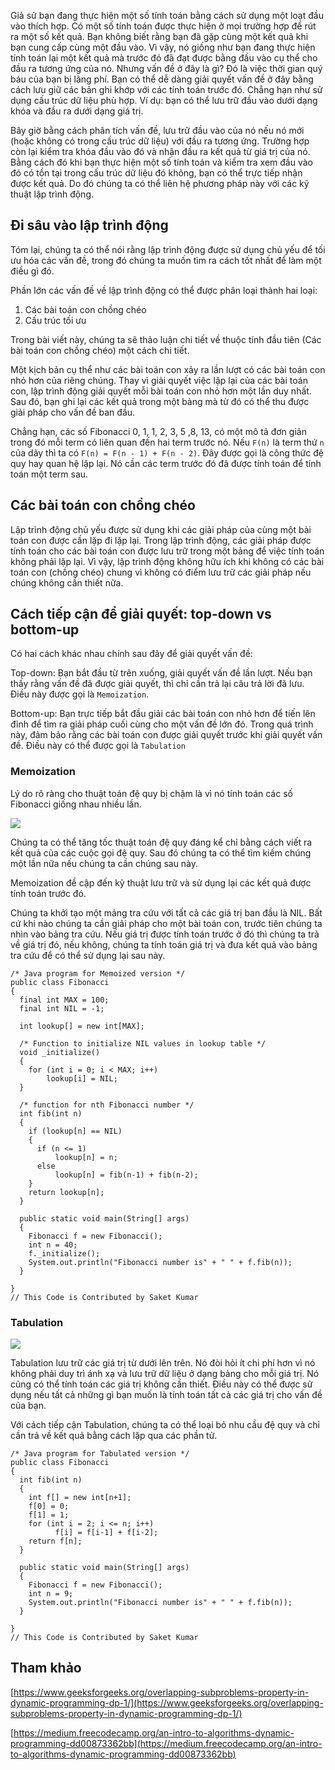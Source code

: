 Giả sử bạn đang thực hiện một số tính toán bằng cách sử dụng một loạt đầu vào thích hợp. Có một số tính toán được thực hiện ở mọi trường hợp để rút ra một số kết quả. Bạn không biết rằng bạn đã gặp cùng một kết quả khi bạn cung cấp cùng một đầu vào. Vì vậy, nó giống như bạn đang thực hiện tính toán lại một kết quả mà trước đó đã đạt được bằng đầu vào cụ thể cho đầu ra tương ứng của nó. Nhưng vấn đề ở đây là gì? Đó là việc thời gian quý báu của bạn bị lãng phí. Bạn có thể dễ dàng giải quyết vấn đề ở đây bằng cách lưu giữ các bản ghi khớp với các tính toán trước đó. Chẳng hạn như sử dụng cấu trúc dữ liệu phù hợp. Ví dụ: bạn có thể lưu trữ đầu vào dưới dạng khóa và đầu ra dưới dạng giá trị.

Bây giờ bằng cách phân tích vấn đề, lưu trữ đầu vào của nó nếu nó mới (hoặc không có trong cấu trúc dữ liệu) với đầu ra tương ứng. Trường hợp còn lại kiểm tra khóa đầu vào đó và nhận đầu ra kết quả từ giá trị của nó. Bằng cách đó khi bạn thực hiện một số tính toán và kiểm tra xem đầu vào đó có tồn tại trong cấu trúc dữ liệu đó không, bạn có thể trực tiếp nhận được kết quả. Do đó chúng ta có thể liên hệ phương pháp này với các kỹ thuật lập trình động.

## Đi sâu vào lập trình động
Tóm lại, chúng ta có thể nói rằng lập trình động được sử dụng chủ yếu để tối ưu hóa các vấn đề, trong đó chúng ta muốn tìm ra cách tốt nhất để làm một điều gì đó.

Phần lớn các vấn đề về lập trình động có thể được phân loại thành hai loại:
1. Các bài toán con chồng chéo
2. Cấu trúc tối ưu

Trong bài viết này, chúng ta sẽ thảo luận chi tiết về thuộc tính đầu tiên (Các bài toán con chồng chéo) một cách chi tiết.

Một kịch bản cụ thể như các bài toán con xảy ra lần lượt có các bài toán con nhỏ hơn của riêng chúng. Thay vì giải quyết việc lặp lại của các bài toán con, lập trình động giải quyết mỗi bài toán con nhỏ hơn một lần duy nhất. Sau đó, bạn ghi lại các kết quả trong một bảng mà từ đó có thể thu được giải pháp cho vấn đề ban đầu.

Chẳng hạn, các số Fibonacci 0, 1, 1, 2, 3, 5 ,8, 13, có một mô tả đơn giản trong đó mỗi term có liên quan đến hai term trước nó. Nếu `F(n)` là term thứ `n` của dãy thì ta có `F(n) = F(n - 1) + F(n - 2)`. Đây được gọi là công thức đệ quy hay quan hệ lặp lại. Nó cần các term trước đó đã được tính toán để tính toán một term sau. 

## Các bài toán con chồng chéo
Lập trình động chủ yếu được sử dụng khi các giải pháp của cùng một bài toán con được cần lặp đi lặp lại. Trong lập trình động, các giải pháp được tính toán cho các bài toán con được lưu trữ trong một bảng để việc tính toán không phải lặp lại. Vì vậy, lập trình động không hữu ích khi không có các bài toán con (chồng chéo) chung vì không có điểm lưu trữ các giải pháp nếu chúng không cần thiết nữa.
## Cách tiếp cận để giải quyết: top-down vs bottom-up
Có hai cách khác nhau chính sau đây để giải quyết vấn đề:

Top-down: Bạn bắt đầu từ trên xuống, giải quyết vấn đề lần lượt. Nếu bạn thấy rằng vấn đề đã được giải quyết, thì chỉ cần trả lại câu trả lời đã lưu. Điều này được gọi là `Memoization`.

Bottom-up: Bạn trực tiếp bắt đầu giải các bài toán con nhỏ hơn để tiến lên đỉnh để tìm ra giải pháp cuối cùng cho một vấn đề lớn đó. Trong quá trình này, đảm bảo rằng các bài toán con được giải quyết trước khi giải quyết vấn đề. Điều này có thể được gọi là `Tabulation`

### Memoization
Lý do rõ ràng cho thuật toán đệ quy bị chậm là vì nó tính toán các số Fibonacci giống nhau nhiều lần.

![](https://images.viblo.asia/0c0aaf27-6483-4546-8405-0570dd4d3530.png)

Chúng ta có thể tăng tốc thuật toán đệ quy đáng kể chỉ bằng cách viết ra kết quả của các cuộc gọi đệ quy. Sau đó chúng ta có thể tìm kiếm chúng một lần nữa nếu chúng ta cần chúng sau này.

Memoization đề cập đến kỹ thuật lưu trữ và sử dụng lại các kết quả được tính toán trước đó. 

Chúng ta khởi tạo một mảng tra cứu với tất cả các giá trị ban đầu là NIL. Bất cứ khi nào chúng ta cần giải pháp cho một bài toán con, trước tiên chúng ta nhìn vào bảng tra cứu. Nếu giá trị được tính toán trước ở đó thì chúng ta trả về giá trị đó, nếu không, chúng ta tính toán giá trị và đưa kết quả vào bảng tra cứu để có thể sử dụng lại sau này.
```
/* Java program for Memoized version */
public class Fibonacci 
{ 
  final int MAX = 100; 
  final int NIL = -1; 
  
  int lookup[] = new int[MAX]; 
  
  /* Function to initialize NIL values in lookup table */
  void _initialize() 
  { 
    for (int i = 0; i < MAX; i++) 
        lookup[i] = NIL; 
  } 
  
  /* function for nth Fibonacci number */
  int fib(int n) 
  { 
    if (lookup[n] == NIL) 
    { 
      if (n <= 1) 
          lookup[n] = n; 
      else
          lookup[n] = fib(n-1) + fib(n-2); 
    } 
    return lookup[n]; 
  } 
  
  public static void main(String[] args) 
  { 
    Fibonacci f = new Fibonacci(); 
    int n = 40; 
    f._initialize(); 
    System.out.println("Fibonacci number is" + " " + f.fib(n)); 
  } 
  
} 
// This Code is Contributed by Saket Kumar 
```

### Tabulation
![](https://images.viblo.asia/89d94c7a-daf6-4075-804d-4ac0c102e794.png)

Tabulation lưu trữ các giá trị từ dưới lên trên. Nó đòi hỏi ít chi phí hơn vì nó không phải duy trì ánh xạ và lưu trữ dữ liệu ở dạng bảng cho mỗi giá trị. Nó cũng có thể tính toán các giá trị không cần thiết. Điều này có thể được sử dụng nếu tất cả những gì bạn muốn là tính toán tất cả các giá trị cho vấn đề của bạn.

Với cách tiếp cận Tabulation, chúng ta có thể loại bỏ nhu cầu đệ quy và chỉ cần trả về kết quả bằng cách lặp qua các phần tử.
```
/* Java program for Tabulated version */
public class Fibonacci 
{ 
  int fib(int n) 
  { 
    int f[] = new int[n+1]; 
    f[0] = 0; 
    f[1] = 1; 
    for (int i = 2; i <= n; i++) 
          f[i] = f[i-1] + f[i-2]; 
    return f[n]; 
  } 
  
  public static void main(String[] args) 
  { 
    Fibonacci f = new Fibonacci(); 
    int n = 9; 
    System.out.println("Fibonacci number is" + " " + f.fib(n)); 
  } 
  
} 
// This Code is Contributed by Saket Kumar 
```
## Tham khảo
[https://www.geeksforgeeks.org/overlapping-subproblems-property-in-dynamic-programming-dp-1/](https://www.geeksforgeeks.org/overlapping-subproblems-property-in-dynamic-programming-dp-1/)

[https://medium.freecodecamp.org/an-intro-to-algorithms-dynamic-programming-dd00873362bb](https://medium.freecodecamp.org/an-intro-to-algorithms-dynamic-programming-dd00873362bb)
